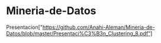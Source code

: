 # Mineria-de-Datos
Presentacion["https://github.com/Anahi-Aleman/Mineria-de-Datos/blob/master/Presentaci%C3%B3n_Clustering_8.pdf"]
